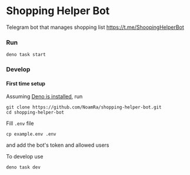 # Shopping Helper Bot

Telegram bot that manages shopping list https://t.me/ShoopingHelperBot

### Run

```console
deno task start
```

### Develop

#### First time setup

Assuming [Deno is installed](https://deno.land/manual@v1.31.1/getting_started/installation), run

```console
git clone https://github.com/NoamRa/shopping-helper-bot.git
cd shopping-helper-bot
```

Fill `.env` file

```console
cp example.env .env
```

and add the bot's token and allowed users

To develop use

```console
deno task dev
```
